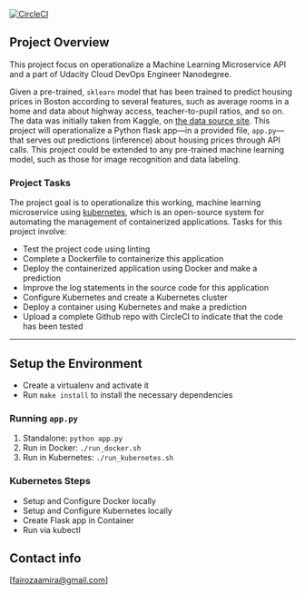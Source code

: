 [![CircleCI](https://circleci.com/gh/FairozaAmira/Operationalize-a-Machine-Learning-Microservice-API.svg?style=svg)](https://circleci.com/gh/FairozaAmira/Operationalize-a-Machine-Learning-Microservice-API)

## Project Overview

This project focus on operationalize a Machine Learning Microservice API and a part of Udacity Cloud DevOps Engineer Nanodegree. 

Given a pre-trained, `sklearn` model that has been trained to predict housing prices in Boston according to several features, such as average rooms in a home and data about highway access, teacher-to-pupil ratios, and so on. The data was initially taken from Kaggle, on [the data source site](https://www.kaggle.com/c/boston-housing). This project will operationalize a Python flask app—in a provided file, `app.py`—that serves out predictions (inference) about housing prices through API calls. This project could be extended to any pre-trained machine learning model, such as those for image recognition and data labeling.

### Project Tasks

The project goal is to operationalize this working, machine learning microservice using [kubernetes](https://kubernetes.io/), which is an open-source system for automating the management of containerized applications. Tasks for this project involve:
* Test the project code using linting
* Complete a Dockerfile to containerize this application
* Deploy the containerized application using Docker and make a prediction
* Improve the log statements in the source code for this application
* Configure Kubernetes and create a Kubernetes cluster
* Deploy a container using Kubernetes and make a prediction
* Upload a complete Github repo with CircleCI to indicate that the code has been tested

---

## Setup the Environment

* Create a virtualenv and activate it
* Run `make install` to install the necessary dependencies

### Running `app.py`

1. Standalone:  `python app.py`
2. Run in Docker:  `./run_docker.sh`
3. Run in Kubernetes:  `./run_kubernetes.sh`

### Kubernetes Steps

* Setup and Configure Docker locally
* Setup and Configure Kubernetes locally
* Create Flask app in Container
* Run via kubectl

## Contact info

[fairozaamira@gmail.com]
